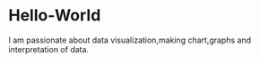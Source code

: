 # Hello-World
I am passionate about data visualization,making chart,graphs and interpretation of data.
